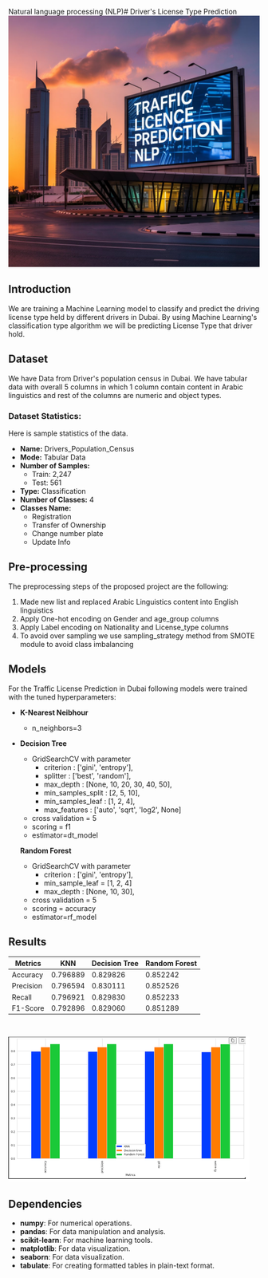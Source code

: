 Natural language processing (NLP)# Driver's License Type Prediction
![image alt](https://github.com/SyedAliNice/Traffic-Licencse-prediction-in-dubai/blob/520aabf077cc079f9c7dc4cc5d04e34b45d9b069/a-photograph-of-a-modern-dubai-cityscape_40_z3MBqR4Si2cF1GcPQMg_VV1Z2vpwTOyXy1kGw1Xg0A.jpeg)

## Introduction

We are training a Machine Learning model to classify and predict the driving license type held by different drivers in Dubai. By using Machine Learning's classification type algorithm we will be predicting License Type that driver hold.

## Dataset

We have Data from Driver's population census in Dubai. We have tabular data with overall 5 columns in which 1 column contain content in Arabic linguistics and rest of the columns are numeric and object types.
### Dataset Statistics:

Here is sample statistics of the data.

- **Name:** Drivers_Population_Census
- **Mode:** Tabular Data
- **Number of Samples:** 
  - Train: 2,247 
  - Test: 561
- **Type:** Classification
- **Number of Classes:** 4
- **Classes Name:** 
  - Registration
  - Transfer of Ownership
  - Change number plate
  - Update Info

## Pre-processing

The preprocessing steps of the proposed project are the following:
<list of preprocessing steps>

1. Made new list and replaced Arabic Linguistics content into English linguistics
2. Apply One-hot encoding on Gender and age_group columns
3. Apply Label encoding on Nationality and License_type columns
4. To avoid over sampling we use sampling_strategy method from SMOTE module to avoid class imbalancing

## Models

For the Traffic License Prediction in Dubai following models were trained with the tuned hyperparameters:


- **K-Nearest Neibhour**
  - n_neighbors=3

- **Decision Tree**
  - GridSearchCV with parameter 
      - criterion : ['gini', 'entropy'],
      - splitter : ['best', 'random'],
      - max_depth : [None, 10, 20, 30, 40, 50],
      - min_samples_split : [2, 5, 10],
      - min_samples_leaf : [1, 2, 4],
      - max_features : ['auto', 'sqrt', 'log2', None]
  - cross validation = 5
  - scoring = f1
  - estimator=dt_model

  **Random Forest**
  - GridSearchCV with parameter 
      - criterion : ['gini', 'entropy'],
      - min_sample_leaf = [1, 2, 4]
      - max_depth : [None, 10, 30],
  - cross validation = 5
  - scoring = accuracy
  - estimator=rf_model

## Results


| Metrics    |    KNN   | Decision Tree | Random Forest |
|------------|----------|---------------|---------------|
| Accuracy   | 0.796889 |     0.829826  |     0.852242   |
| Precision  | 0.796594 |     0.830111  |     0.852526   |
| Recall     | 0.796921 |     0.829830  |     0.852233   |
| F1-Score   | 0.792896 |     0.829060  |     0.851289   |

<br>

![alt text](image.png)

## Dependencies

- **numpy**: For numerical operations.
- **pandas**: For data manipulation and analysis.
- **scikit-learn**: For machine learning tools.
- **matplotlib**: For data visualization.
- **seaborn**: For data visualization.
- **tabulate**: For creating formatted tables in plain-text format.



